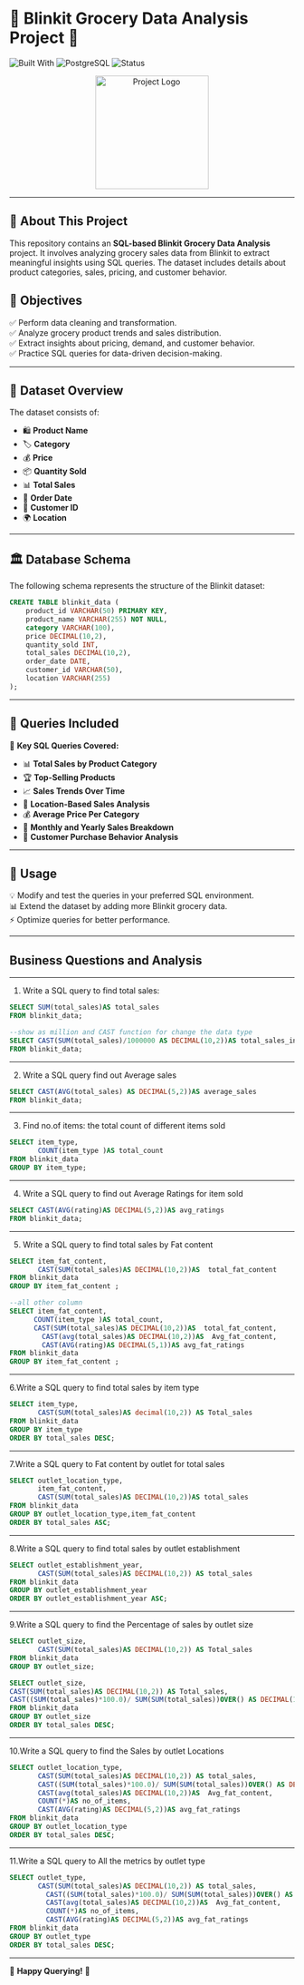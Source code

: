 # 🛒 Blinkit Grocery Data Analysis Project 🚀

![Built With](https://img.shields.io/badge/Built%20With-SQL-blue) ![PostgreSQL](https://img.shields.io/badge/Database-PostgreSQL-336791?logo=postgresql&logoColor=white) ![Status](https://img.shields.io/badge/Status-Completed-brightgreen)

<p align="center">
  <img src="logo.png" width="200" alt="Project Logo">
</p>





---

## 📢 About This Project
This repository contains an **SQL-based Blinkit Grocery Data Analysis** project. It involves analyzing grocery sales data from Blinkit to extract meaningful insights using SQL queries. The dataset includes details about product categories, sales, pricing, and customer behavior.

## 🎯 Objectives
✅ Perform data cleaning and transformation.  
✅ Analyze grocery product trends and sales distribution.  
✅ Extract insights about pricing, demand, and customer behavior.  
✅ Practice SQL queries for data-driven decision-making.  

---

## 📂 Dataset Overview
The dataset consists of:
- 🛍️ **Product Name**
- 🏷️ **Category**
- 💰 **Price**
- 📦 **Quantity Sold**
- 📊 **Total Sales**
- 📅 **Order Date**
- 👥 **Customer ID**
- 🌍 **Location**

---

## 🏛 Database Schema
The following schema represents the structure of the Blinkit dataset:

```sql
CREATE TABLE blinkit_data (
    product_id VARCHAR(50) PRIMARY KEY,
    product_name VARCHAR(255) NOT NULL,
    category VARCHAR(100),
    price DECIMAL(10,2),
    quantity_sold INT,
    total_sales DECIMAL(10,2),
    order_date DATE,
    customer_id VARCHAR(50),
    location VARCHAR(255)
);
```


---

## 📝 Queries Included
📌 **Key SQL Queries Covered:**
- 📊 **Total Sales by Product Category**  
- 🏆 **Top-Selling Products**  
- 📈 **Sales Trends Over Time**  
- 📍 **Location-Based Sales Analysis**  
- 💰 **Average Price Per Category**  
- 📅 **Monthly and Yearly Sales Breakdown**  
- 🛒 **Customer Purchase Behavior Analysis**  

---

## 🚀 Usage
💡 Modify and test the queries in your preferred SQL environment.  
📊 Extend the dataset by adding more Blinkit grocery data.  
⚡ Optimize queries for better performance.  

---

## Business Questions and Analysis
---
1. Write a SQL query to find total sales:
```sql
SELECT SUM(total_sales)AS total_sales 
FROM blinkit_data;

--show as million and CAST function for change the data type
SELECT CAST(SUM(total_sales)/1000000 AS DECIMAL(10,2))AS total_sales_in_millions 		
FROM blinkit_data;
```
----
2. Write a SQL query find out Average sales
```sql
SELECT CAST(AVG(total_sales) AS DECIMAL(5,2))AS average_sales		
FROM blinkit_data;
```
-----
3. Find no.of items: the total count of different items sold
```sql
SELECT item_type,
       COUNT(item_type )AS total_count		
FROM blinkit_data
GROUP BY item_type;
```
-----
4. Write a SQL query to find out Average Ratings for item sold
```sql
SELECT CAST(AVG(rating)AS DECIMAL(5,2))AS avg_ratings	
FROM blinkit_data;
```
-----
5. Write a SQL query to find total sales by Fat content
```sql
SELECT item_fat_content,
       CAST(SUM(total_sales)AS DECIMAL(10,2))AS  total_fat_content	
FROM blinkit_data
GROUP BY item_fat_content ;

--all other column
SELECT item_fat_content,
      COUNT(item_type )AS total_count,
      CAST(SUM(total_sales)AS DECIMAL(10,2))AS  total_fat_content,		
	    CAST(avg(total_sales)AS DECIMAL(10,2))AS  Avg_fat_content,		
	    CAST(AVG(rating)AS DECIMAL(5,1))AS avg_fat_ratings		
FROM blinkit_data
GROUP BY item_fat_content ;
```
----
6.Write a SQL query to find total sales by item type
```sql
SELECT item_type,
       CAST(SUM(total_sales)AS decimal(10,2)) AS Total_sales	
FROM blinkit_data
GROUP BY item_type
ORDER BY total_sales DESC;
```
---
7.Write a SQL query to Fat content by outlet for total sales
```sql
SELECT outlet_location_type,
       item_fat_content,
       CAST(SUM(total_sales)AS DECIMAL(10,2))AS total_sales
FROM blinkit_data
GROUP BY outlet_location_type,item_fat_content	
ORDER BY total_sales ASC;
```
----
8.Write a SQL query to find total sales by outlet establishment
```sql
SELECT outlet_establishment_year,
       CAST(SUM(total_sales)AS DECIMAL(10,2)) AS total_sales	
FROM blinkit_data
GROUP BY outlet_establishment_year
ORDER BY outlet_establishment_year ASC;
```
---
9.Write a SQL query to find the Percentage of sales by outlet size
```sql
SELECT outlet_size, 
       CAST(SUM(total_sales)AS DECIMAL(10,2)) AS Total_sales
FROM blinkit_data
GROUP BY outlet_size;

SELECT outlet_size, 
CAST(SUM(total_sales)AS DECIMAL(10,2)) AS Total_sales,
CAST((SUM(total_sales)*100.0)/ SUM(SUM(total_sales))OVER() AS DECIMAL(10,2)) AS  percentage_sales
FROM blinkit_data
GROUP BY outlet_size
ORDER BY total_sales DESC;
```
---
10.Write a SQL query to find the Sales by outlet Locations
```sql
SELECT outlet_location_type,
	   CAST(SUM(total_sales)AS DECIMAL(10,2)) AS total_sales,
	   CAST((SUM(total_sales)*100.0)/ SUM(SUM(total_sales))OVER() AS DECIMAL(10,2)) AS  percentage_sales,
	   CAST(avg(total_sales)AS DECIMAL(10,2))AS  Avg_fat_content,	
	   COUNT(*)AS no_of_items,
	   CAST(AVG(rating)AS DECIMAL(5,2))AS avg_fat_ratings
FROM blinkit_data
GROUP BY outlet_location_type
ORDER BY total_sales DESC;
```
----
11.Write a SQL query to All the metrics by outlet type
```sql
SELECT outlet_type,
       CAST(SUM(total_sales)AS DECIMAL(10,2)) AS total_sales,
	     CAST((SUM(total_sales)*100.0)/ SUM(SUM(total_sales))OVER() AS DECIMAL(10,2)) AS  percentage_sales,
	     CAST(avg(total_sales)AS DECIMAL(10,2))AS  Avg_fat_content,	
	     COUNT(*)AS no_of_items,
	     CAST(AVG(rating)AS DECIMAL(5,2))AS avg_fat_ratings
FROM blinkit_data
GROUP BY outlet_type
ORDER BY total_sales DESC;	   
```

---  
🎯 **Happy Querying!** 🎯

